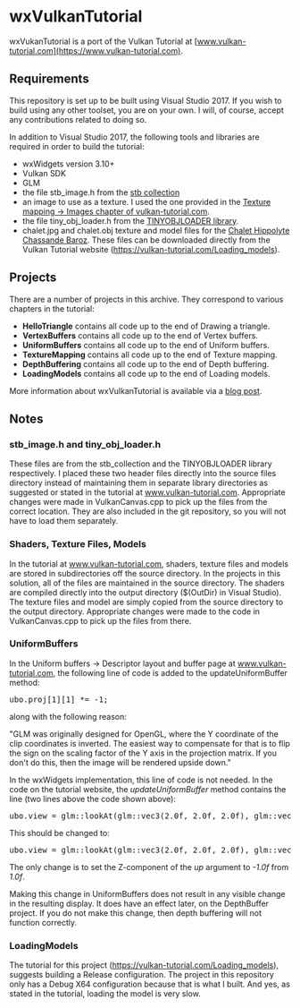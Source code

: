 # wxVulkanTutorial

wxVukanTutorial is a port of the Vulkan Tutorial at [www.vulkan-tutorial.com](https://www.vulkan-tutorial.com).

<h2>Requirements</h2>

This repository is set up to be built using Visual Studio 2017. If you wish to build using any other
toolset, you are on your own. I will, of course, accept any contributions related to doing so.

In addition to Visual Studio 2017, the following tools and libraries are required in order to build the
tutorial:
- wxWidgets version 3.10+
- Vulkan SDK
- GLM
- the file stb_image.h from the [stb collection](https://github.com/nothings/stb)
- an image to use as a texture. I used the one provided in the [Texture mapping -> Images chapter of vulkan-tutorial.com](https://vulkan-tutorial.com/Texture_mapping/Images).
- the file tiny_obj_loader.h from the [TINYOBJLOADER library](https://github.com/syoyo/tinyobjloader).
- chalet.jpg and chalet.obj texture and model files for the [Chalet Hippolyte Chassande Baroz](https://sketchfab.com/models/e925320e1d5744d9ae661aeff61e7aef). These files can be downloaded directly from the Vulkan Tutorial website (https://vulkan-tutorial.com/Loading_models).

<h2>Projects</h2>

There are a number of projects in this archive. They correspond to various chapters in the tutorial:
- <b>HelloTriangle</b> contains all code up to the end of Drawing a triangle.
- <b>VertexBuffers</b> contains all code up to the end of Vertex buffers.
- <b>UniformBuffers</b> contains all code up to the end of Uniform buffers.
- <b>TextureMapping</b> contains all code up to the end of Texture mapping.
- <b>DepthBuffering</b> contains all code up to the end of Depth buffering.
- <b>LoadingModels</b> contains all code up to the end of Loading models.

More information about wxVulkanTutorial is available via a [blog post](https://usingcpp.wordpress.com/2016/12/10/vulkan-with-wxwidgets/).

<h2>Notes</h2>

<h3>stb_image.h and tiny_obj_loader.h</h3>

These files are from the stb_collection and the TINYOBJLOADER library respectively. I placed these two header files directly into the source files directory instead of maintaining them in separate library directories as suggested or stated in the tutorial at www.vulkan-tutorial.com. Appropriate changes were made in VulkanCanvas.cpp to pick up the files from the correct location. They are also included in the git repository, so you will not have to load them separately.

<h3>Shaders, Texture Files, Models</h3>

In the tutorial at www.vulkan-tutorial.com, shaders, texture files and models are stored in subdirectories off the source directory. In the projects in this solution, all of the files are maintained in the source directory. The shaders are compiled directly into the output directory ($(OutDir) in Visual Studio). The texture files and model are simply copied from the source directory to the output directory. Appropriate changes were made to the code in VulkanCanvas.cpp to pick up the files from there.

<h3>UniformBuffers</h3>

In the Uniform buffers -> Descriptor layout and buffer page at www.vulkan-tutorial.com, the following line of code is added to the updateUniformBuffer method:
<pre>ubo.proj[1][1] *= -1;</pre>
along with the following reason:

"GLM was originally designed for OpenGL, where the Y coordinate of the clip coordinates is inverted. The easiest way to compensate for that is to flip the sign on the scaling factor of the Y axis in the projection matrix. If you don't do this, then the image will be rendered upside down."

In the wxWidgets implementation, this line of code is not needed. In the code on the tutorial website, the <i>updateUniformBuffer</i> method contains the line (two lines above the code shown above):
<pre>ubo.view = glm::lookAt(glm::vec3(2.0f, 2.0f, 2.0f), glm::vec3(0.0f, 0.0f, 0.0f), glm::vec3(0.0f, 0.0f, 1.0f));</pre>

This should be changed to:
<pre>ubo.view = glm::lookAt(glm::vec3(2.0f, 2.0f, 2.0f), glm::vec3(0.0f, 0.0f, 0.0f), glm::vec3(0.0f, 0.0f, -1.0f));</pre>

The only change is to set the Z-component of the <i>up</i> argument to <i>-1.0f</i> from <i>1.0f</i>.

Making this change in UniformBuffers does not result in any visible change in the resulting display. It does have an effect later, on the DepthBuffer project. If you do not make this change, then depth buffering will not function correctly.

<h3>LoadingModels</h3>

The tutorial for this project (https://vulkan-tutorial.com/Loading_models), suggests building a Release configuration. The project in this repository only has a Debug X64 configuration because that is what I built. And yes, as stated in the tutorial, loading the model is very slow.
